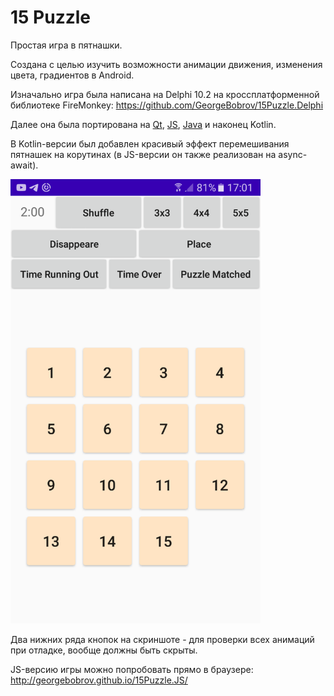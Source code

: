 # 15 Puzzle

Простая игра в пятнашки.

Создана с целью изучить возможности анимации движения, изменения цвета, градиентов в Android.

Изначально игра была написана на Delphi 10.2 на кроссплатформенной библиотеке FireMonkey: https://github.com/GeorgeBobrov/15Puzzle.Delphi

Далее она была портирована на [Qt](https://github.com/GeorgeBobrov/15Puzzle.Qt), [JS](https://github.com/GeorgeBobrov/15Puzzle.JS), [Java](https://github.com/GeorgeBobrov/15Puzzle.Java) и наконец Kotlin.

В Kotlin-версии был добавлен красивый эффект перемешивания пятнашек на корутинах (в JS-версии он также реализован на async-await).

<img src="./15PuzzleKotlinScreenshot.png" width="400"/> 

Два нижних ряда кнопок на скриншоте - для проверки всех анимаций при отладке, вообще должны быть скрыты.

JS-версию игры можно попробовать прямо в браузере:
http://georgebobrov.github.io/15Puzzle.JS/